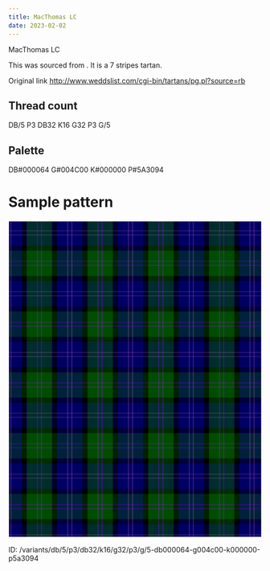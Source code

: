 ```yaml
---
title: MacThomas LC
date: 2023-02-02
---
```

MacThomas LC

This was sourced from <no value>.  It is a 7 stripes tartan.

Original link http://www.weddslist.com/cgi-bin/tartans/pg.pl?source=rb

## Thread count
DB/5 P3 DB32 K16 G32 P3 G/5

## Palette
DB#000064 G#004C00 K#000000 P#5A3094

# Sample pattern

![Tartan detail](tartan.png "DB/5 P3 DB32 K16 G32 P3 G/5 tartan")

ID: /variants/db/5/p3/db32/k16/g32/p3/g/5-db000064-g004c00-k000000-p5a3094